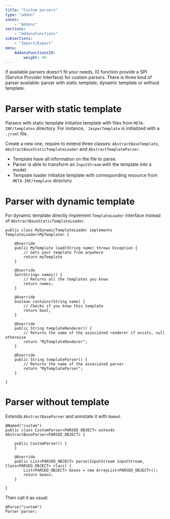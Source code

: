 ```yaml
---
title: "Custom parsers"
type: "addon"
zones:
    - "Addons"
sections:
    - "AddonsFunctions"
subsections:
    - "Import/Export"
menu:
    AddonsFunctionsIO:
        weight: 40
---
```


If available parsers doesn't fit your needs, IO function provide a SPI (Service Provider Interface) for custom parsers.
There is three kind of parser available: parser with static template, dynamic template or without template.

# Parser with static template
Parsers with static template initialize template with files from `META-INF/templates` directory. For instance, `
JasperTemplate` is initialized with a `.jrxml` file.

Create a new one, require to extend three classes: `AbstractBaseTemplate`, `AbstractBaseStaticTemplateLoader` and
`AbstractTemplateParser`.

- Template have all information on the file to parse.
- Parser is able to transform an `InputStream` with the template into a model.
- Template loader initialize template with corresponding resource from `META-INF/template` directory

# Parser with dynamic template

For dynamic template directly implement `TemplateLoader` interface instead of `AbstractBaseStaticTemplateLoader`.

	public class MyDynamicTemplateLoader implements TemplateLoader<MyTemplate> {

		@Override
		public MyTemplate load(String name) throws Exception {
			// Gets your template from anywhere
			return myTemplate
		}

		@Override
		Set<String> names() {
			// Returns all the templates you know
			return names;
		}

		@Override
		boolean contains(String name) {
			// Checks if you know this template
			return bool;
		}

		@Override
		public String templateRenderer() {
			// Returns the name of the associated renderer if exists, null otherwise
			return "MyTemplateRenderer";
		}

		@Override
		public String templateParser() {
			// Returns the name of the associated parser
			return "MyTemplateParser";
		}

	}

# Parser without template

Extends `AbstractBaseParser` and annotate it with `Named`.


	@Named("custom")
	public class CustomParser<PARSED_OBJECT> extends AbstractBaseParser<PARSED_OBJECT> {

		public CustomParser() {
		}

		@Override
		public List<PARSED_OBJECT> parse(InputStream inputStream, Class<PARSED_OBJECT> clazz) {
            List<PARSED_OBJECT> beans = new ArrayList<PARSED_OBJECT>();
			return beans;
		}

	}

Then call it as usual:

	@Parse("custom")
	Parser parser;